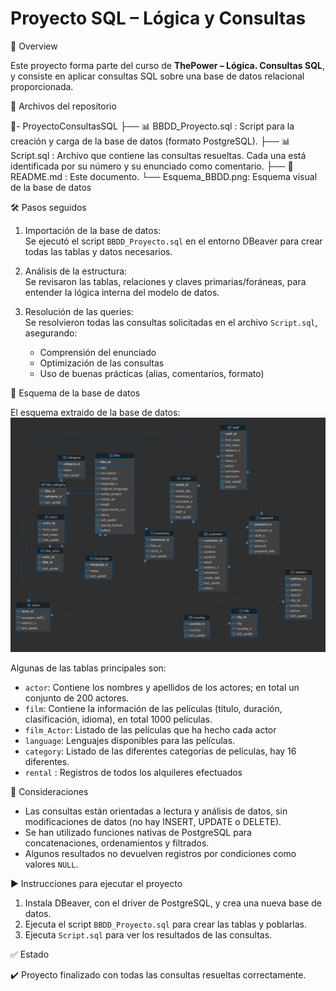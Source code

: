# Proyecto SQL – Lógica y Consultas

📌 Overview

Este proyecto forma parte del curso de **ThePower – Lógica. Consultas SQL**, y consiste en aplicar consultas SQL sobre una base de datos relacional proporcionada.


📁 Archivos del repositorio

📁- ProyectoConsultasSQL
    ├── 📊 BBDD_Proyecto.sql   : Script para la creación y carga de la base de datos (formato PostgreSQL).
    ├── 📊 Script.sql          : Archivo que contiene las consultas resueltas. Cada una está identificada por su   número y su enunciado como comentario.
    ├── 📄 README.md           : Este documento.
    └── Esquema_BBDD.png: Esquema visual de la base de datos 


🛠️ Pasos seguidos

1. Importación de la base de datos:  
   Se ejecutó el script `BBDD_Proyecto.sql` en el entorno DBeaver para crear todas las tablas y datos necesarios.

2. Análisis de la estructura:  
   Se revisaron las tablas, relaciones y claves primarias/foráneas, para entender la lógica interna del modelo de datos.

3. Resolución de las queries:  
   Se resolvieron todas las consultas solicitadas en el archivo `Script.sql`, asegurando:
   - Comprensión del enunciado
   - Optimización de las consultas
   - Uso de buenas prácticas (alias, comentarios, formato)


🧠 Esquema de la base de datos

El esquema extraido de la base de datos:
![Esquema de la BBDD](Esquema_BBDD.png)

Algunas de las tablas principales son:

- `actor`: Contiene los nombres y apellidos de los actores; en total un conjunto de 200 actores.
- `film`: Contiene la información de las películas (título, duración, clasificación, idioma), en total 1000 películas.
- `film_Actor`: Listado de las películas que ha hecho cada actor
- `language`: Lenguajes disponibles para las películas.
- `category`: Listado de las diferentes categorías de películas, hay 16 diferentes.
- `rental`  : Registros de todos los alquileres efectuados


📌 Consideraciones

- Las consultas están orientadas a lectura y análisis de datos, sin modificaciones de datos (no hay INSERT, UPDATE o DELETE).
- Se han utilizado funciones nativas de PostgreSQL para concatenaciones, ordenamientos y filtrados.
- Algunos resultados no devuelven registros por condiciones como valores `NULL`.



▶️ Instrucciones para ejecutar el proyecto

1. Instala DBeaver, con el driver de PostgreSQL, y crea una nueva base de datos.
2. Ejecuta el script `BBDD_Proyecto.sql` para crear las tablas y poblarlas.
3. Ejecuta `Script.sql` para ver los resultados de las consultas.



✅ Estado

✔️ Proyecto finalizado con todas las consultas resueltas correctamente.


